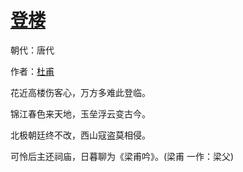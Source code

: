 # [登楼](http://so.gushiwen.org/view_11149.aspx)

朝代：唐代

作者：[杜甫](http://so.gushiwen.org/author_474.aspx)

花近高楼伤客心，万方多难此登临。

锦江春色来天地，玉垒浮云变古今。

北极朝廷终不改，西山寇盗莫相侵。

可怜后主还祠庙，日暮聊为《梁甫吟》。(梁甫 一作：梁父)

